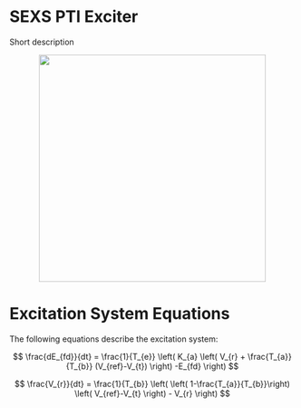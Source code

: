 # SEXS PTI Exciter
Short description

<div align="center">
<img src="https://github.com/user-attachments/assets/31a4eabf-1fac-4108-b910-41dad3ed3026" width="400">
</div>

# Excitation System Equations
The following equations describe the excitation system:

$$
\frac{dE_{fd}}{dt} = \frac{1}{T_{e}} \left( K_{a} \left( V_{r} + \frac{T_{a}}{T_{b}} (V_{ref}-V_{t}) \right) -E_{fd} \right)
$$

$$
\frac{V_{r}}{dt} = \frac{1}{T_{b}} \left( \left( 1-\frac{T_{a}}{T_{b}}\right) \left( V_{ref}-V_{t} \right) - V_{r} \right)
$$

